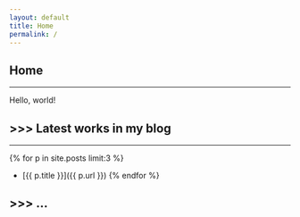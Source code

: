 ```yaml
---
layout: default
title: Home
permalink: /
---
```


## Home
---

Hello, world!

## \>>> Latest works in my blog
---
{% for p in site.posts limit:3 %}
- [{{ p.title }}]({{ p.url }})
{% endfor %}

## \>>> ...
